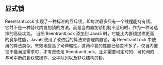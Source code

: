## 显式锁 ##

ReentrantLock 实现了一种标准的互斥锁，即每次最多只有一个线程能持有锁。它并不是一种替代内置加锁的方法，而是当内置加锁机制不适用时，作为一种可选择的高级功能。
当把 ReentrantLock 添加到 Java5 时，它能比内置锁提供更高的竞争性能，Java6 使用了改进后的算法来管理内置锁，与 ReentrantLock 中使用的算法类似，有效地提高了可伸缩性。这两种锁的性能已经差不多了。仅当内置锁不能满足需求时，才考虑使用 ReentrantLock，比如需要可定时的、可轮询的与可中断的锁获取操作、公平队列以及非块结构的锁。